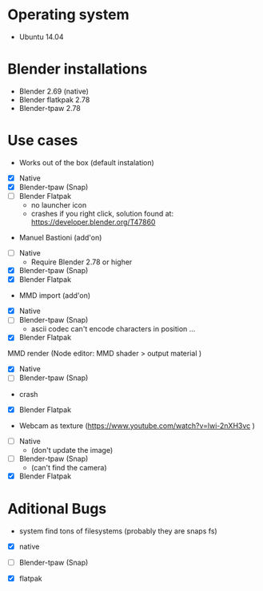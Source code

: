 Operating system
============

- Ubuntu 14.04

Blender installations 
============
  
- Blender 2.69 (native)
- Blender flatkpak 2.78
- Blender-tpaw 2.78


Use cases
==========
- Works out of the box (default instalation)
- [x] Native 
- [x] Blender-tpaw (Snap) 
- [ ] Blender Flatpak  
  - no launcher icon
  - crashes if you right click, solution found at: https://developer.blender.org/T47860

- Manuel Bastioni (add'on)
- [ ] Native 
  - Require Blender 2.78 or higher
- [x] Blender-tpaw (Snap)
- [x] Blender Flatpak

- MMD import (add'on)
- [x] Native 
- [ ] Blender-tpaw (Snap) 
  * ascii codec can't encode characters in position ...
- [x] Blender Flatpak 

MMD render (Node editor: MMD shader > output material )
- [x] Native 
- [ ] Blender-tpaw (Snap) 
 * crash
- [x] Blender Flatpak


- Webcam as texture (https://www.youtube.com/watch?v=lwi-2nXH3vc )
- [ ] Native 
  * (don't update the image)
- [ ] Blender-tpaw (Snap) 
  * (can't find the camera)
- [x] Blender Flatpak 

Aditional Bugs
==========
- system find tons of filesystems (probably they are snaps fs)
- [x] native
- [ ] Blender-tpaw (Snap)
- [x] flatpak

